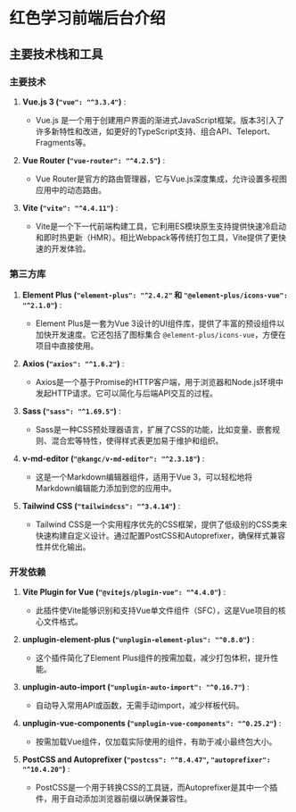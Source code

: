 
# 红色学习前端后台介绍

## 主要技术栈和工具

### 主要技术

1. **Vue.js 3 (`"vue": "^3.3.4"`)** :

   * Vue.js 是一个用于创建用户界面的渐进式JavaScript框架。版本3引入了许多新特性和改进，如更好的TypeScript支持、组合API、Teleport、Fragments等。
2. **Vue Router (`"vue-router": "^4.2.5"`)** :

   * Vue Router是官方的路由管理器，它与Vue.js深度集成，允许设置多视图应用中的动态路由。
3. **Vite (`"vite": "^4.4.11"`)** :

   * Vite是一个下一代前端构建工具，它利用ES模块原生支持提供快速冷启动和即时热更新（HMR）。相比Webpack等传统打包工具，Vite提供了更快速的开发体验。

### 第三方库

1. **Element Plus (`"element-plus": "^2.4.2"` 和 `"@element-plus/icons-vue": "^2.1.0"`)** :

   * Element Plus是一套为Vue 3设计的UI组件库，提供了丰富的预设组件以加快开发速度。它还包括了图标集合 `@element-plus/icons-vue`，方便在项目中直接使用。
2. **Axios (`"axios": "^1.6.2"`)** :

   * Axios是一个基于Promise的HTTP客户端，用于浏览器和Node.js环境中发起HTTP请求。它可以简化与后端API交互的过程。
3. **Sass (`"sass": "^1.69.5"`)** :

   * Sass是一种CSS预处理器语言，扩展了CSS的功能，比如变量、嵌套规则、混合宏等特性，使得样式表更加易于维护和组织。
4. **v-md-editor (`"@kangc/v-md-editor": "^2.3.18"`)** :

   * 这是一个Markdown编辑器组件，适用于Vue 3，可以轻松地将Markdown编辑能力添加到您的应用中。
5. **Tailwind CSS (`"tailwindcss": "^3.4.14"`)** :

   * Tailwind CSS是一个实用程序优先的CSS框架，提供了低级别的CSS类来快速构建自定义设计。通过配置PostCSS和Autoprefixer，确保样式兼容性并优化输出。

### 开发依赖

1. **Vite Plugin for Vue (`"@vitejs/plugin-vue": "^4.4.0"`)** :

   * 此插件使Vite能够识别和支持Vue单文件组件（SFC），这是Vue项目的核心文件格式。
2. **unplugin-element-plus (`"unplugin-element-plus": "^0.8.0"`)** :

   * 这个插件简化了Element Plus组件的按需加载，减少打包体积，提升性能。
3. **unplugin-auto-import (`"unplugin-auto-import": "^0.16.7"`)** :

   * 自动导入常用API或函数，无需手动import，减少样板代码。
4. **unplugin-vue-components (`"unplugin-vue-components": "^0.25.2"`)** :

   * 按需加载Vue组件，仅加载实际使用的组件，有助于减小最终包大小。
5. **PostCSS and Autoprefixer (`"postcss": "^8.4.47"`, `"autoprefixer": "^10.4.20"`)** :

   * PostCSS是一个用于转换CSS的工具链，而Autoprefixer是其中一个插件，用于自动添加浏览器前缀以确保兼容性。
